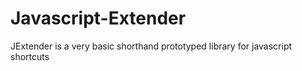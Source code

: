 # Javascript-Extender
JExtender is a very basic shorthand prototyped library for javascript shortcuts
